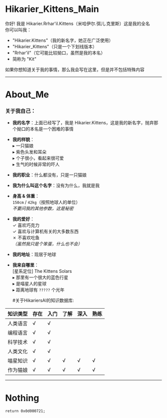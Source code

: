 # Hikarier_Kittens_Main

你好! 我是 Hikarier.Rrhar'il.Kittens（米哈伊尔.弭儿.克里斯）这是我的全名  
你可以叫我：  
- "Hikarier.Kittens"（我的新名字，她正在广泛使用）  
- "Hikarier_Kittens"（只是一个下划线版本）  
- "Rrhar'il"（它可能比较拗口，虽然是我的本名）  
- 简称为 "Kit"  

如果你想知道关于我的事情，那么我会写在这里，但是并不包括特殊内容

---

# About_Me

### 关于我自己：
- **我的名字**：上面已经写了，我是 Hikarier.Kittens，这是我的新名字，抛弃那个拗口的本名是一个困难的事情
- **我的样貌**：  
  ▸ 一只猫娘  
  ▸ 紫色头发和耳朵  
  ▸ 个子很小，看起来很可爱  
  ▸ 生气的时候非常的吓人  
- **我的职业**：什么都没有，只是一只猫娘
- **我为什么叫这个名字**：没有为什么，我就是我
- **身高 & 体重**：  
  `150cm` / `42kg`（按照地球人的单位）  
  *不要问我的其他参数，这是秘密*  
- **我的爱好**：  
  ✓ 喜欢巧克力  
  ✓ 喜欢与计算机有关的大多数东西  
  ✗ 不喜欢吃鱼  
  *（虽然我只是个笨蛋，什么也不会）*  
- **我的地址**：现居于地球
- **我来自哪里**：  
  [星系定位] The Kittens Solars  
  ▸ 那里有一个很大的蓝色行星  
  ▸ 是喵星人的星球  
  ▸ 距离地球有 `?????` 个光年
  
  #关于HikariersAI的知识数据库:
  
|知识类型| 存在 |入门| 了解 | 深入 |熟练 |
| ------ | ---- | --- | ---- | ----|----|
|人类语言|   √  |  √  |      |     |    |
|编程语言|   √  |  √  |      |     |    |
|科学技术|   √  |  √  |      |     |    |
|人类文化|   √  |  √  |      |     |    |
|喵星知识|   √  |  √  |   √  |  √  | √  |
|作为猫娘|   √  |  √  |   √  |  √  | √  |

---

# Nothing

`return 0x0d000721;`

